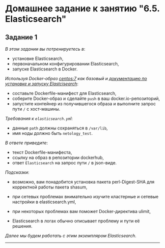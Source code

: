 # Домашнее задание к занятию "6.5. Elasticsearch"

## Задание 1

*В этом задании вы потренируетесь в*:

 - установке Elasticsearch,
 - первоначальном конфигурировании Elasticsearch,
 - запуске Elasticsearch в Docker.

*Используя Docker-образ [centos:7](https://hub.docker.com/_/centos) как базовый и [документацию по установке и запуску Elastcisearch](https://www.elastic.co/guide/en/elasticsearch/reference/current/targz.html)*:

 - составьте Dockerfile-манифест для Elasticsearch,
 - соберите Docker-образ и сделайте `push` в ваш docker.io-репозиторий,
 - запустите контейнер из получившегося образа и выполните запрос пути `/` c хост-машины.

*Требования к `elasticsearch.ym`l*:

 - данные `path` должны сохраняться в `/var/lib`,
 - имя ноды должно быть `netology_test`.

 *В ответе приведите*:

 - текст Dockerfile-манифеста,
 - ссылку на образ в репозитории dockerhub,
 - ответ `Elasticsearch` на запрос пути `/` в json-виде.

*Подсказки*:

 - возможно, вам понадобится установка пакета perl-Digest-SHA для корректной работы пакета shasum,

 - при сетевых проблемах внимательно изучите кластерные и сетевые настройки в elasticsearch.yml,

 - при некоторых проблемах вам поможет Docker-директива ulimit,

 - Elasticsearch в логах обычно описывает проблему и пути её решения.

*Далее мы будем работать с этим экземпляром Elasticsearch*.

***
